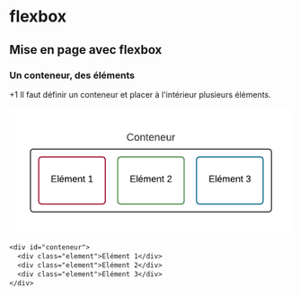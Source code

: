 # flexbox

## Mise en page avec flexbox

### Un conteneur, des éléments

+1 Il faut définir un conteneur et placer à l'intérieur plusieurs éléments.

![image](flexbox_conteneur.png)

    <div id="conteneur">
      <div class="element">Elément 1</div>
      <div class="element">Elément 2</div>
      <div class="element">Elément 3</div>
    </div>
